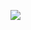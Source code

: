 ![](https://raw.githubusercontent.com/CodlingSh/stats-copy/master/generated/overview.svg#gh-dark-mode-only)
